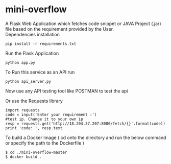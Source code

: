 # mini-overflow
A Flask Web Application which fetches code snippet or JAVA Project (.jar) file based on the requirement provided by the User.
<br>
Dependencies installation

```
pip install -r requirements.txt
```

Run the Flask Application

```
python app.py
```
To Run this service as an API run 
```
python api_server.py
```
Now use any API testing tool like POSTMAN to test the api

Or use the Requests library 
```
import requests
code = input('Enter your requirement :')
#test ip. Change it to your own ip
resp = requests.get('http://18.204.37.207:8080/fetch/{}'.format(code))
print 'code: ', resp.text 
```


To build a Docker Image ( cd onto the directory and run the below command or specify the path to the Dockerfile )
```
$ cd ./mini-overflow-master
$ docker build .
```
